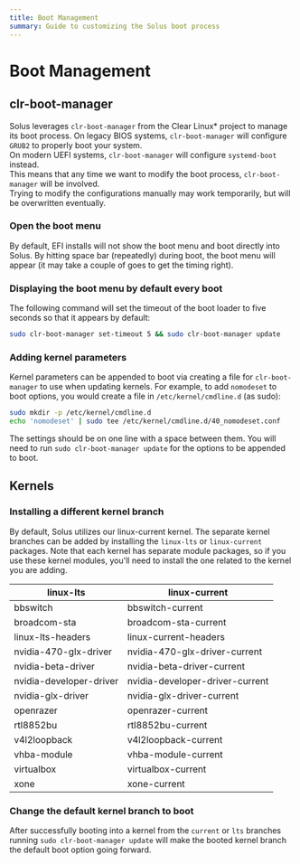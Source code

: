 ```yaml
---
title: Boot Management
summary: Guide to customizing the Solus boot process
---
```


# Boot Management

## clr-boot-manager

Solus leverages `clr-boot-manager` from the Clear Linux\* project to manage its boot process.
On legacy BIOS systems, `clr-boot-manager` will configure `GRUB2` to properly boot your system.  
On modern UEFI systems, `clr-boot-manager` will configure `systemd-boot` instead.  
This means that any time we want to modify the boot process, `clr-boot-manager` will be involved.  
Trying to modify the configurations manually may work temporarily, but will be overwritten eventually.

### Open the boot menu

By default, EFI installs will not show the boot menu and boot directly into Solus. By hitting space bar (repeatedly) during boot, the boot menu will appear (it may take a couple of goes to get the timing right).

### Displaying the boot menu by default every boot

The following command will set the timeout of the boot loader to five seconds so that it appears by default:

```bash
sudo clr-boot-manager set-timeout 5 && sudo clr-boot-manager update
```

### Adding kernel parameters

Kernel parameters can be appended to boot via creating a file for `clr-boot-manager` to use when updating kernels. For example, to add `nomodeset` to boot options, you would create a file in `/etc/kernel/cmdline.d` (as sudo):

```bash
sudo mkdir -p /etc/kernel/cmdline.d
echo 'nomodeset' | sudo tee /etc/kernel/cmdline.d/40_nomodeset.conf
```

The settings should be on one line with a space between them. You will need to run `sudo clr-boot-manager update` for the options to be appended to boot.

## Kernels

### Installing a different kernel branch

By default, Solus utilizes our linux-current kernel. The separate kernel branches can be added by installing the `linux-lts` or `linux-current` packages. Note that each kernel has separate module packages, so if you use these kernel modules, you'll need to install the one related to the kernel you are adding.

| linux-lts               | linux-current                   |
| ----------------------- | ------------------------------- |
| bbswitch                | bbswitch-current                |
| broadcom-sta            | broadcom-sta-current            |
| linux-lts-headers       | linux-current-headers           |
| nvidia-470-glx-driver   | nvidia-470-glx-driver-current   |
| nvidia-beta-driver      | nvidia-beta-driver-current      |
| nvidia-developer-driver | nvidia-developer-driver-current |
| nvidia-glx-driver       | nvidia-glx-driver-current       |
| openrazer               | openrazer-current               |
| rtl8852bu               | rtl8852bu-current               |
| v4l2loopback            | v4l2loopback-current            |
| vhba-module             | vhba-module-current             |
| virtualbox              | virtualbox-current              |
| xone                    | xone-current                    |

### Change the default kernel branch to boot

After successfully booting into a kernel from the `current` or `lts` branches running `sudo clr-boot-manager update` will make the booted kernel branch the default boot option going forward.
